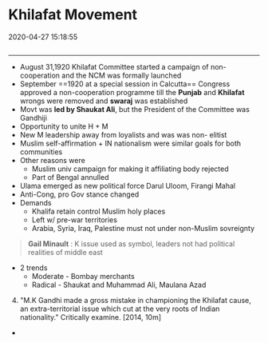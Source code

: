 # Khilafat Movement
2020-04-27 15:18:55
```toc
```
---

-   August 31,1920 Khilafat Committee started a campaign of non-cooperation and the NCM was formally launched
-   September ==1920 at a special session in Calcutta== Congress approved a non-cooperation programme till the **Punjab** and **Khilafat** wrongs were removed and **swaraj** was established
-   Movt was **led by Shaukat Ali**, but the President of the Committee was Gandhiji
-   Opportunity to unite H + M
-   New M leadership away from loyalists and was was non- elitist
-   Muslim self-affirmation + IN nationalism were similar goals for both communities
-   Other reasons were
    -   Muslim univ campaign for making it affiliating body rejected
    -   Part of Bengal annulled
-   Ulama emerged as new political force Darul Uloom, Firangi Mahal
-   Anti-Cong, pro Gov stance changed
-   Demands
    -   Khalifa retain control Muslim holy places
    -   Left w/ pre-war territories
    -   Arabia, Syria, Iraq, Palestine must not under non-Muslim sovreignty  
>  **Gail Minault** : K issue used as symbol, leaders not had political realities of middle east
-   2 trends
    -   Moderate - Bombay merchants
    -   Radical - Shaukat and Muhammad Ali, Maulana Azad
 

 







4. "M.K Gandhi made a gross mistake in championing the Khilafat cause, an extra-territorial issue which cut at the very roots of Indian nationality." Critically examine. [2014, 10m]
-